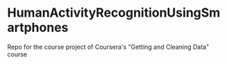 # HumanActivityRecognitionUsingSmartphones
Repo for the course project of Coursera's "Getting and Cleaning Data" course
